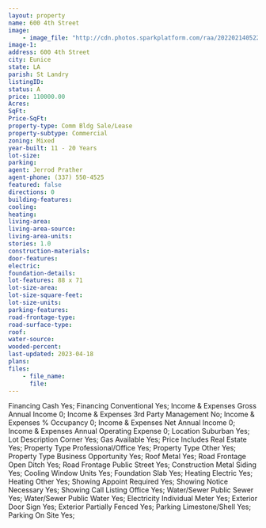 ```yaml
---
layout: property
name: 600 4th Street 
image:
    - image_file: "http://cdn.photos.sparkplatform.com/raa/20220214052259710544000000.jpg"
image-1:
address: 600 4th Street
city: Eunice
state: LA
parish: St Landry
listingID: 
status: A
price: 110000.00
Acres: 
SqFt: 
Price-SqFt: 
property-type: Comm Bldg Sale/Lease
property-subtype: Commercial
zoning: Mixed
year-built: 11 - 20 Years
lot-size: 
parking: 
agent: Jerrod Prather
agent-phone: (337) 550-4525
featured: false
directions: 0
building-features: 
cooling: 
heating: 
living-area: 
living-area-source: 
living-area-units: 
stories: 1.0
construction-materials: 
door-features: 
electric: 
foundation-details: 
lot-features: 88 x 71
lot-size-area: 
lot-size-square-feet: 
lot-size-units: 
parking-features: 
road-frontage-type: 
road-surface-type: 
roof: 
water-source: 
wooded-percent: 
last-updated: 2023-04-18
plans: 
files:
    - file_name:
      file:
---
```

Financing	Cash	Yes;
Financing	Conventional	Yes;
Income & Expenses	Gross Annual Income	0;
Income & Expenses	3rd Party Management	No;
Income & Expenses	% Occupancy	0;
Income & Expenses	Net Annual Income	0;
Income & Expenses	Annual Operating Expense	0;
Location	Suburban	Yes;
Lot Description	Corner	Yes;
Gas	Available	Yes;
Price Includes	Real Estate	Yes;
Property Type	Professional/Office	Yes;
Property Type	Other	Yes;
Property Type	Business Opportunity	Yes;
Roof	Metal	Yes;
Road Frontage	Open Ditch	Yes;
Road Frontage	Public Street	Yes;
Construction	Metal Siding	Yes;
Cooling	Window Units	Yes;
Foundation	Slab	Yes;
Heating	Electric	Yes;
Heating	Other	Yes;
Showing	Appoint Required	Yes;
Showing	Notice Necessary	Yes;
Showing	Call Listing Office	Yes;
Water/Sewer	Public Sewer	Yes;
Water/Sewer	Public Water	Yes;
Electricity	Individual Meter	Yes;
Exterior	Door Sign	Yes;
Exterior	Partially Fenced	Yes;
Parking	Limestone/Shell	Yes;
Parking	On Site	Yes;

